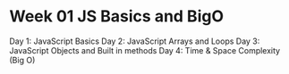 # Week 01 JS Basics and BigO

Day 1: JavaScript Basics
Day 2: JavaScript Arrays and Loops
Day 3: JavaScript Objects and Built in methods
Day 4: Time & Space Complexity (Big O)